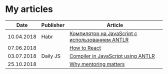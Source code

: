 # My articles

| Date | Publisher | Article |
| ----- | ---- | ---------- |
| 10.04.2018 |Habr| [Компилятор на JavaScript с использованием ANTLR](https://habr.com/post/351906/) |
| 07.06.2018 || [How to React](https://medium.com/@alena_khineika/how-to-react-984dbfb829fc) |
| 03.07.2018 | Daily JS | [Compiler in JavaScript using ANTLR ](https://medium.com/dailyjs/compiler-in-javascript-using-antlr-9ec53fd2780f) |
| 25.10.2018 || [Why mentoring matters](https://medium.com/@alena_khineika/why-mentoring-matters-fe384ea27800) |